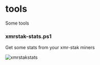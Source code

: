 # tools
Some tools

### xmrstak-stats.ps1
Get some stats from your xmr-stak miners

![xmrstakstats](https://user-images.githubusercontent.com/32481693/55565713-e98cb100-572c-11e9-8b2e-08bcbc5abe10.PNG)
